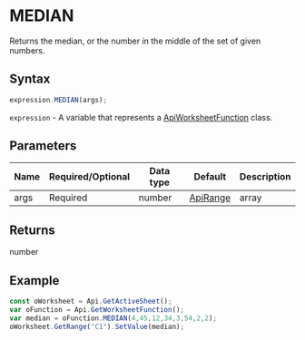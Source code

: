 # MEDIAN

Returns the median, or the number in the middle of the set of given numbers.

## Syntax

```javascript
expression.MEDIAN(args);
```

`expression` - A variable that represents a [ApiWorksheetFunction](../ApiWorksheetFunction.md) class.

## Parameters

| **Name** | **Required/Optional** | **Data type** | **Default** | **Description** |
| ------------- | ------------- | ------------- | ------------- | ------------- |
| args | Required | number | [ApiRange](../../ApiRange/ApiRange.md) | array | [ApiName](../../ApiName/ApiName.md) |  | Up to 255 numeric values for which the median will be calculated. The first argument is required, subsequent arguments are optional. Arguments can be numbers, names, ranges, or arrays of numbers. |

## Returns

number

## Example



```javascript
const oWorksheet = Api.GetActiveSheet();
var oFunction = Api.GetWorksheetFunction();
var median = oFunction.MEDIAN(4,45,12,34,3,54,2,2);
oWorksheet.GetRange("C1").SetValue(median);



```
